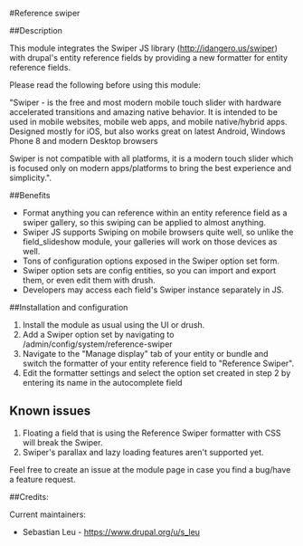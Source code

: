 #Reference swiper

##Description

This module integrates the Swiper JS library (http://idangero.us/swiper) with
drupal's entity reference fields by providing a new formatter for entity
reference fields.

Please read the following before using this module:

"Swiper - is the free and most modern mobile touch slider with hardware
accelerated transitions and amazing native behavior. It is intended to be used
in mobile websites, mobile web apps, and mobile native/hybrid apps. Designed
mostly for iOS, but also works great on latest Android, Windows Phone 8 and
modern Desktop browsers

Swiper is not compatible with all platforms, it is a modern touch slider which
is focused only on modern apps/platforms to bring the best experience and
simplicity.".

##Benefits

- Format anything you can reference within an entity reference field as a swiper
  gallery, so this swiping can be applied to almost anything.
- Swiper JS supports Swiping on mobile browsers quite well, so unlike the
  field_slideshow module, your galleries will work on those devices as well.
- Tons of configuration options exposed in the Swiper option set form.
- Swiper option sets are config entities, so you can import and export them, or
  even edit them with drush.
- Developers may access each field's Swiper instance separately in JS.

##Installation and configuration

1. Install the module as usual using the UI or drush.
2. Add a Swiper option set by navigating to
/admin/config/system/reference-swiper
3. Navigate to the "Manage display" tab of your entity or bundle and switch the
   formatter of your entity reference field to "Reference Swiper".
4. Edit the formatter settings and select the option set created in step 2 by
   entering its name in the autocomplete field

## Known issues

1. Floating a field that is using the Reference Swiper formatter with CSS will
   break the Swiper.
2. Swiper's parallax and lazy loading features aren't supported yet.

Feel free to create an issue at the module page in case you find a bug/have a
feature request.

##Credits:

Current maintainers:

- Sebastian Leu - https://www.drupal.org/u/s_leu
